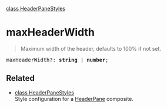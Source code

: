 [class HeaderPaneStyles](HeaderPaneStyles.md)

# maxHeaderWidth

> Maximum width of the header, defaults to 100% if not set.

<pre class="docgen_signature">maxHeaderWidth?: <b>string</b> | <b>number</b>;</pre>

## Related

- [<!--{ref:class}-->class HeaderPaneStyles](HeaderPaneStyles.md) \
    Style configuration for a [HeaderPane](HeaderPane.md) composite.
